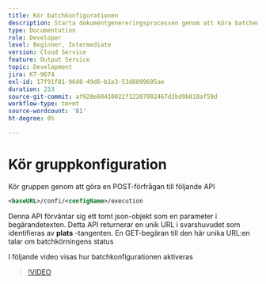 ```yaml
---
title: Kör batchkonfigurationen
description: Starta dokumentgenereringsprocessen genom att köra batchen
type: Documentation
role: Developer
level: Beginner, Intermediate
version: Cloud Service
feature: Output Service
topic: Development
jira: KT-9674
exl-id: 17f91f81-96d8-49d6-b1e3-53d8899695ae
duration: 233
source-git-commit: af928e60410022f12207082467d3bd9b818af59d
workflow-type: tm+mt
source-wordcount: '81'
ht-degree: 0%

---
```


# Kör gruppkonfiguration

Kör gruppen genom att göra en POST-förfrågan till följande API

```xml
<baseURL>/confi/<configName>/execution
```

Denna API förväntar sig ett tomt json-objekt som en parameter i begärandetexten.
Detta API returnerar en unik URL i svarshuvudet som identifieras av **plats** -tangenten.
En GET-begäran till den här unika URL:en talar om batchkörningens status

I följande video visas hur batchkonfigurationen aktiveras

>[!VIDEO](https://video.tv.adobe.com/v/340242?quality=12&learn=on)
